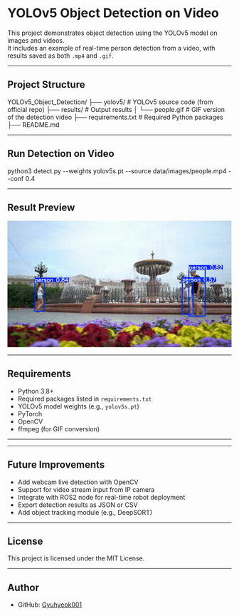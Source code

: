 #  YOLOv5 Object Detection on Video

This project demonstrates object detection using the YOLOv5 model on images and videos.  
It includes an example of real-time person detection from a video, with results saved as both `.mp4` and `.gif`.

---

##  Project Structure

YOLOv5_Object_Detection/
├── yolov5/ # YOLOv5 source code (from official repo)
├── results/ # Output results
│ └── people.gif # GIF version of the detection video
├── requirements.txt # Required Python packages
├── README.md

---

## Run Detection on Video
python3 detect.py --weights yolov5s.pt --source data/images/people.mp4 --conf 0.4

---

## Result Preview
![Detection Result](results/people.gif)

---
## Requirements
- Python 3.8+
- Required packages listed in `requirements.txt`
- YOLOv5 model weights (e.g., `yolov5s.pt`)
- PyTorch
- OpenCV
- ffmpeg (for GIF conversion)

---

---

## Future Improvements

- Add webcam live detection with OpenCV
- Support for video stream input from IP camera
- Integrate with ROS2 node for real-time robot deployment
- Export detection results as JSON or CSV
- Add object tracking module (e.g., DeepSORT)

---

## License

This project is licensed under the MIT License.

---

## Author

- GitHub: [Gyuhyeok001](https://github.com/Gyuhyeok001)